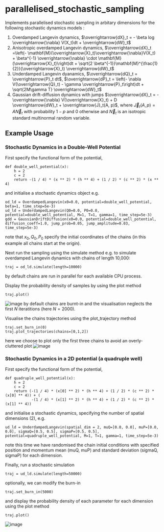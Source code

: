 # parallelised_stochastic_sampling
Implements parallelised stochastic sampling in arbitary dimensions for the following stochastic dynamics models :
1) Overdamped Langevin dynamics, 
$\overrightarrow{dX}_t = - \beta log \overrightarrow{\nabla} V(X_t)dt + \overrightarrow{dW}_t$
3) Anisotropic overdamped Langevin dynamics, $\overrightarrow{dX}_t =\left(- \mathbf{M}(\overrightarrow{X}_t)\overrightarrow{\nabla}V(X_t) + \beta^{-1} \overrightarrow{\nabla} \cdot \mathbf{M}(\overrightarrow{X}_t)\right)dt + \sqrt{2 \beta^{-1}}\mathbf{M}^{\frac{1}{2}}(\overrightarrow{X}_t) \overrightarrow{dW}_t$ 
4) Underdamped Langevin dyanamics, $\overrightarrow{dQ}_t = \overrightarrow{P}_t dt$, $\overrightarrow{dP}_t = \left(- \nabla V(\overrightarrow{Q}_t) - \gamma \overrightarrow{P}_t\right)dt + \sqrt{2M\gamma T} \overrightarrow{dW}_t$
5) Gaussian drift-diffusion dynamics with jumps $\overrightarrow{dX}_t = - \overrightarrow{\nabla} V(\overrightarrow{X}_t) + D \overrightarrow{dW}_t + \overrightarrow{J}_t(A, p)$, where $\overrightarrow{J}_t(A, p) = A \overrightarrow{N}_t$ with probability $1-p$ and $0$ otherwise and $\overrightarrow{N}_t$ is an isotropic standard multinormal random variable.

## Example Usage

### Stochastic Dynamics in a Double-Well Potential

First specify the functional form of the potential,

```
def double_well_potential(x):
    h = 2
    c = 2
    return -(1 / 4) * (x ** 2) * (h ** 4) + (1 / 2) * (c ** 2) * (x ** 4)
```

and initialise a stochastic dynamics object e.g.

```
od_ld = OverdampedLangevin(x0=0.0, potential=double_well_potential, beta=1, time_step=5e-3)
ud_ld = UnderdampedLangevin(Q0=0.0, P0=0.0, potential=double_well_potential, M=1, T=1, gamma=1, time_step=5e-3)
gdd = GaussianDriftDiffusion(x0=0.0, potential=double_well_potential, diffusion_coeff=1.0, jump_prob=0.05, jump_amplitude=0.03, time_step=5e-3)
```
note that $x_0, Q_0, P_0$ specify the initial coordinates of the chains (in this example all chains start at the origin).

Next run the sampling using the simulate method e.g. to simulate overdamped Langevin dynamics with chains of length 10,000:

```
traj = od_ld.simulate(length=10000)
```
by default chains are run in parallel for each available CPU process. 

Display the probability density of samples by using the plot method

```
traj.plot()
```
![image](https://user-images.githubusercontent.com/55788137/191993202-150e9dc5-dc0d-4b4b-8ece-acc5ff2b43da.png)
by default chains are burnt-in and the visualisation neglects the first $N$ iteratitions (here $N=2000$).

Visualise the chains trajectories using the plot_trajectory method
```
traj.set_burn_in(0)
traj.plot_trajectories(chains=[0,1,2])
```
here we choose to plot only the first three chains to avoid an overly-cluttered plot
![image](https://user-images.githubusercontent.com/55788137/192000152-281081e5-8bad-4eda-a06f-e6cf8b718739.png)


### Stochastic Dynamics in a 2D potential (a quadruple well)

First specify the functional form of the potential,

```
def quadruple_well_potential(x):
    h = 2
    c = 2
    return (-(1 / 4) * (x[0] ** 2) * (h ** 4) + (1 / 2) * (c ** 2) * (x[0] ** 4)) + (
            -(1 / 4) * (x[1] ** 2) * (h ** 4) + (1 / 2) * (c ** 2) * (x[1] ** 4))
```

and initialise a stochastic dynamics, specifying the number of spatial dimensions (2), e.g. 

```
ud_ld = UnderdampedLangevin(spatial_dim = 2, muQ=[0.0, 0.0], muP=[0.0, 0.0], sigmaQ=[0.5, 0.5], sigmaP=[0.5, 0.5], potential=quadruple_well_potential, M=1, T=1, gamma=1, time_step=5e-3)
```
note this time we have randomised the chain initial conditions with specified position and momentum mean (muQ, muP) and standard deviation (sigmaQ, sigmaP) for each dimension. 

Finally, run a stochastic simulation
```
traj = ud_ld.simulate(length=50000)
```
optionally, we can modify the burn-in
```
traj.set_burn_in(5000)
```
and display the probability density of each parameter for each dimension using the plot method 
```
traj.plot()
```
![image](https://user-images.githubusercontent.com/55788137/191995714-eb56d98a-8d07-4c3d-a994-013b5adaa841.png)


